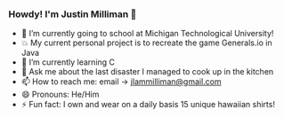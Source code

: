 ### Howdy! I'm Justin Milliman 👋

- 🔭 I’m currently going to school at Michigan Technological University!
- 💥 My current personal project is to recreate the game Generals.io in Java
- 🌱 I’m currently learning C
- 💬 Ask me about the last disaster I managed to cook up in the kitchen
- 📫 How to reach me: email -> jlammilliman@gmail.com
- 😄 Pronouns: He/Him
- ⚡ Fun fact: I own and wear on a daily basis 15 unique hawaiian shirts!
